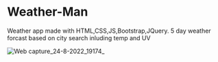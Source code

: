 # Weather-Man
Weather app made with HTML,CSS,JS,Bootstrap,JQuery.
5 day weather forcast based on city search inluding temp and UV






![Web capture_24-8-2022_19174_](https://user-images.githubusercontent.com/109175376/186546489-82f22aa4-603f-4c50-b1e3-1f7555d8ec5b.jpeg)
